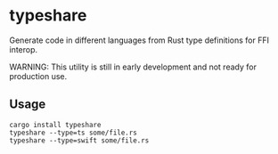 # typeshare
Generate code in different languages from Rust type definitions for FFI interop.

WARNING: This utility is still in early development and not ready for production use.

## Usage

```
cargo install typeshare
typeshare --type=ts some/file.rs
typeshare --type=swift some/file.rs
```